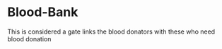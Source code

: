 # Blood-Bank
This is considered a gate links the blood donators with these who need blood donation 

